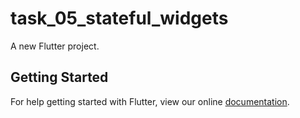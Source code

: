 # task_05_stateful_widgets

A new Flutter project.

## Getting Started

For help getting started with Flutter, view our online
[documentation](http://flutter.io/).
